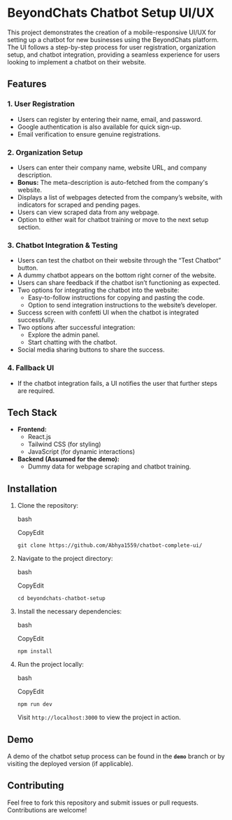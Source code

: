 # BeyondChats Chatbot Setup UI/UX

This project demonstrates the creation of a mobile-responsive UI/UX for setting up a chatbot for new businesses using the BeyondChats platform. The UI follows a step-by-step process for user registration, organization setup, and chatbot integration, providing a seamless experience for users looking to implement a chatbot on their website.

## Features

### 1. **User Registration**

-   Users can register by entering their name, email, and password.
-   Google authentication is also available for quick sign-up.
-   Email verification to ensure genuine registrations.

### 2. **Organization Setup**

-   Users can enter their company name, website URL, and company description.
-   **Bonus:** The meta-description is auto-fetched from the company's website.
-   Displays a list of webpages detected from the company’s website, with indicators for scraped and pending pages.
-   Users can view scraped data from any webpage.
-   Option to either wait for chatbot training or move to the next setup section.

### 3. **Chatbot Integration & Testing**

-   Users can test the chatbot on their website through the “Test Chatbot” button.
-   A dummy chatbot appears on the bottom right corner of the website.
-   Users can share feedback if the chatbot isn’t functioning as expected.
-   Two options for integrating the chatbot into the website:
    -   Easy-to-follow instructions for copying and pasting the code.
    -   Option to send integration instructions to the website’s developer.
-   Success screen with confetti UI when the chatbot is integrated successfully.
-   Two options after successful integration:
    -   Explore the admin panel.
    -   Start chatting with the chatbot.
-   Social media sharing buttons to share the success.

### 4. **Fallback UI**

-   If the chatbot integration fails, a UI notifies the user that further steps are required.

## Tech Stack

-   **Frontend:**
    -   React.js
    -   Tailwind CSS (for styling)
    -   JavaScript (for dynamic interactions)
-   **Backend (Assumed for the demo):**
    -   Dummy data for webpage scraping and chatbot training.

## Installation

1.  Clone the repository:
    
    bash
    
    CopyEdit
    
    `git clone https://github.com/Abhya1559/chatbot-complete-ui/` 
    
2.  Navigate to the project directory:
    
    bash
    
    CopyEdit
    
    `cd beyondchats-chatbot-setup` 
    
3.  Install the necessary dependencies:
    
    bash
    
    CopyEdit
    
    `npm install` 
    
4.  Run the project locally:
    
    bash
    
    CopyEdit
    
    `npm run dev` 
    
    Visit `http://localhost:3000` to view the project in action.
    

## Demo

A demo of the chatbot setup process can be found in the **`demo`** branch or by visiting the deployed version (if applicable).

## Contributing

Feel free to fork this repository and submit issues or pull requests. Contributions are welcome!
